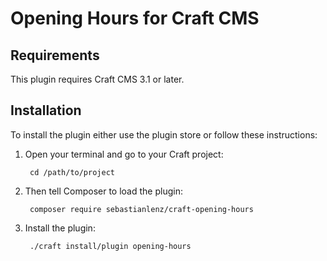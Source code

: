 # Opening Hours for Craft CMS

## Requirements

This plugin requires Craft CMS 3.1 or later.


## Installation

To install the plugin either use the plugin store or follow these
instructions:

1. Open your terminal and go to your Craft project:

        cd /path/to/project

2. Then tell Composer to load the plugin:

        composer require sebastianlenz/craft-opening-hours

3. Install the plugin:

        ./craft install/plugin opening-hours
